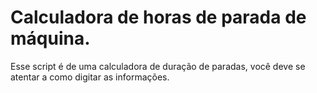 # Calculadora de horas de parada de máquina.

Esse script é de uma calculadora de duração de paradas, você deve se atentar a como digitar as informações.
